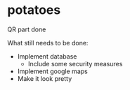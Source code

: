 potatoes
========

QR part done

What still needs to be done:
- Implement database
  - Include some security measures
- Implement google maps
- Make it look pretty
